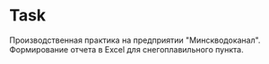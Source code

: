 # Task
Производственная практика на предприятии "Минскводоканал". Формирование отчета в Excel для снегоплавильного пункта.
